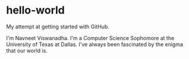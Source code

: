 # hello-world
My attempt at getting started with GitHub. 

I'm Navneet Viswanadha. I'm a Computer Science Sophomore at the University of Texas at Dallas. I've always been fascinated by the enigma that our world is. 
